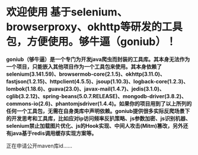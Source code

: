 # 欢迎使用 基于selenium、browserproxy、okhttp等研发的工具包，方便使用。够牛逼（goniub）！

**goniub（够牛逼）是一个专门为开发java爬虫而封装的工具库。其本身无法作为一个项目，只能嵌入其他项目作为一个工具包来使用。其本身依赖了selenium(3.141.59)、browsermob-core(2.1.5)、okhttp(3.11.0)、fastjson(1.2.15)、httpclient(4.5.5)、jsoup(1.10.3)、logback-core(1.2.3)、lombok(1.18.6)、guava(23.0)、javax-mail(1.4.7)、jedis(3.1.0)、cglib(3.2.12)、spring-beans(5.0.7.RELEASE)、mongodb-driver(3.8.2)、commons-io(2.6)、phantomjsdriver(1.4.4)。如果你的项目用到了以上所列的任何一个工具包，无需在自身类库中声明依赖。goniub提供很多实际反爬场景下的开发思考和工具库，比如应对ip访问频率反扒策略、js参数加密、js识别机器、selenium禁止加载图片优化、js的Hook实现、中间人攻击(Mitm)篡改，另外还有java基于redis调用缓存实现方案等。**

正在申请公开maven库id......
